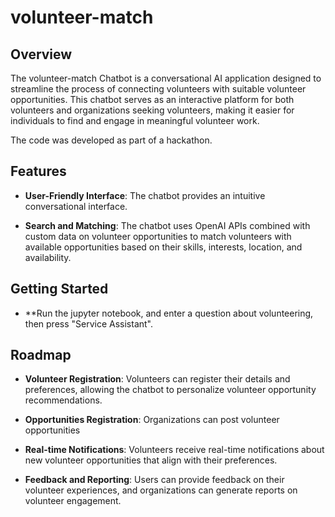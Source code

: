 # volunteer-match

## Overview

The volunteer-match Chatbot is a conversational AI application designed to streamline the process of connecting volunteers with suitable volunteer opportunities. This chatbot serves as an interactive platform for both volunteers and organizations seeking volunteers, making it easier for individuals to find and engage in meaningful volunteer work.

The code was developed as part of a hackathon.

## Features

- **User-Friendly Interface**: The chatbot provides an intuitive conversational interface.

- **Search and Matching**: The chatbot uses OpenAI APIs combined with custom data on volunteer opportunities to match volunteers with available opportunities based on their skills, interests, location, and availability.

## Getting Started

- **Run the jupyter notebook, and enter a question about volunteering, then press "Service Assistant".

## Roadmap

- **Volunteer Registration**: Volunteers can register their details and preferences, allowing the chatbot to personalize volunteer opportunity recommendations.

- **Opportunities Registration**: Organizations can post volunteer opportunities

- **Real-time Notifications**: Volunteers receive real-time notifications about new volunteer opportunities that align with their preferences.

- **Feedback and Reporting**: Users can provide feedback on their volunteer experiences, and organizations can generate reports on volunteer engagement.


